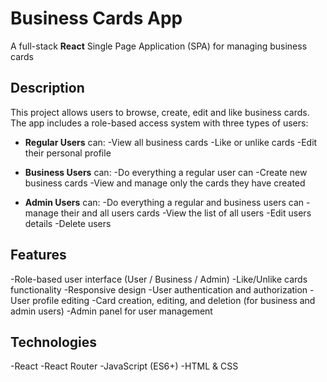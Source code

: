 # Business Cards App

A full-stack **React** Single Page Application (SPA) for managing business cards

## Description

This project allows users to browse, create, edit and like business cards. The app includes a role-based access system with three types of users:

- **Regular Users** can:
  -View all business cards
  -Like or unlike cards
  -Edit their personal profile

- **Business Users** can:
  -Do everything a regular user can
  -Create new business cards
  -View and manage only the cards they have created

- **Admin Users** can:
  -Do everything a regular and business users can
  -manage their and all users cards
  -View the list of all users
  -Edit users details
  -Delete users

## Features

-Role-based user interface (User / Business / Admin)
-Like/Unlike cards functionality
-Responsive design
-User authentication and authorization
-User profile editing
-Card creation, editing, and deletion (for business and admin users)
-Admin panel for user management

## Technologies

-React
-React Router
-JavaScript (ES6+)
-HTML & CSS
